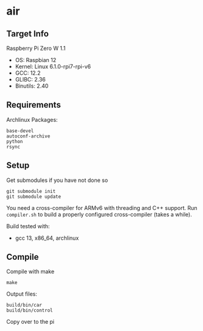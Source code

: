# air

## Target Info
Raspberry Pi Zero W 1.1

- OS: Raspbian 12
- Kernel: Linux 6.1.0-rpi7-rpi-v6
- GCC: 12.2
- GLIBC: 2.36
- Binutils: 2.40

## Requirements
Archlinux Packages:
```
base-devel
autoconf-archive
python
rsync
```

## Setup
Get submodules if you have not done so
```
git submodule init
git submodule update
```

You need a cross-compiler for ARMv6 with threading and C++ support.
Run `compiler.sh` to build a properly configured cross-compiler (takes a while).

Build tested with:
- gcc 13, x86_64, archlinux

## Compile
Compile with make
```
make
```

Output files:
```
build/bin/car
build/bin/control
```

Copy over to the pi
